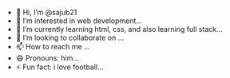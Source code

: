 - 👋 Hi, I’m @sajub21
- 👀 I’m interested in web development...
- 🌱 I’m currently learning html, css, and also learning full stack...
- 💞️ I’m looking to collaborate on ...
- 📫 How to reach me ...
- 😄 Pronouns: him...
- ⚡ Fun fact: i love football...

<!---
sajub21/sajub21 is a ✨ special ✨ repository because its `README.md` (this file) appears on your GitHub profile.
You can click the Preview link to take a look at your changes.
--->
